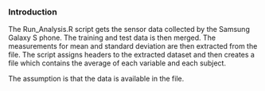 ### Introduction
The Run_Analysis.R script gets the sensor data collected by the Samsung Galaxy S phone. The training and test data is then merged. The measurements for mean and standard deviation are then extracted from the file. The script assigns headers to the extracted dataset and then creates a file which contains the average of each variable and each subject.

The assumption is that the data is available in the file.